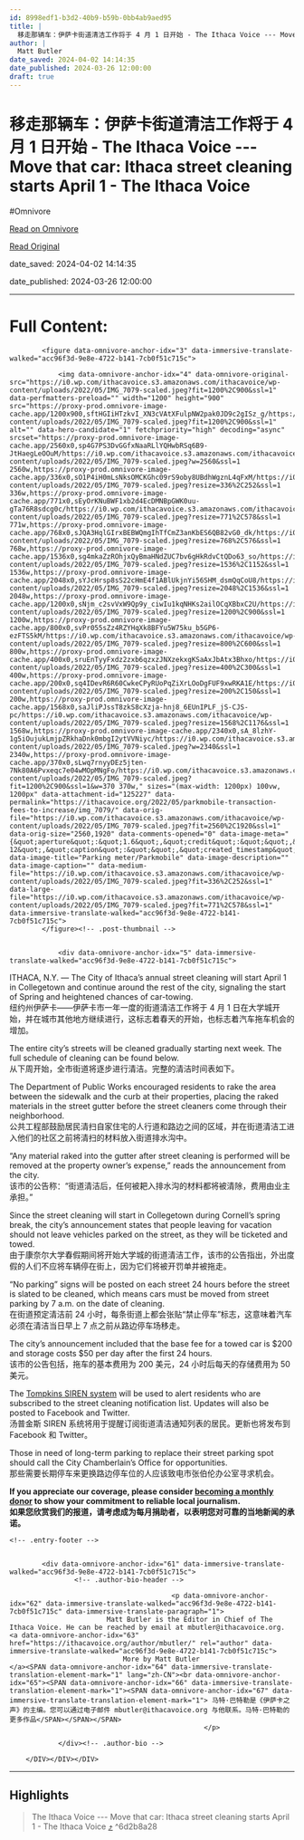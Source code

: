 ```yaml
---
id: 8998edf1-b3d2-40b9-b59b-0bb4ab9aed95
title: |
  移走那辆车：伊萨卡街道清洁工作将于 4 月 1 日开始 - The Ithaca Voice --- Move that car: Ithaca street cleaning starts April 1 - The Ithaca Voice
author: |
  Matt Butler
date_saved: 2024-04-02 14:14:35
date_published: 2024-03-26 12:00:00
draft: true
---
```


# 移走那辆车：伊萨卡街道清洁工作将于 4 月 1 日开始 - The Ithaca Voice --- Move that car: Ithaca street cleaning starts April 1 - The Ithaca Voice
#Omnivore

[Read on Omnivore](https://omnivore.app/me/4-1-the-ithaca-voice-move-that-car-ithaca-street-cleaning-starts-18ea00524a5)

[Read Original](https://ithacavoice.org/2024/03/move-that-car-ithaca-street-cleaning-starts-april-1/)

date_saved: 2024-04-02 14:14:35

date_published: 2024-03-26 12:00:00

--- 

# Full Content: 

<DIV id="readability-content"><DIV data-omnivore-anchor-idx="1" class="page" id="readability-page-1"><DIV data-omnivore-anchor-idx="2" data-immersive-translate-walked="acc96f3d-9e8e-4722-b141-7cb0f51c715c" id="main">

			
	

	
			<figure data-omnivore-anchor-idx="3" data-immersive-translate-walked="acc96f3d-9e8e-4722-b141-7cb0f51c715c">

				<img data-omnivore-anchor-idx="4" data-omnivore-original-src="https://i0.wp.com/ithacavoice.s3.amazonaws.com/ithacavoice/wp-content/uploads/2022/05/IMG_7079-scaled.jpeg?fit=1200%2C900&ssl=1" data-perfmatters-preload="" width="1200" height="900" src="https://proxy-prod.omnivore-image-cache.app/1200x900,sftHGIiHTzkvI_XN3cVAtXFulpNW2pak0JD9c2gISz_g/https://i0.wp.com/ithacavoice.s3.amazonaws.com/ithacavoice/wp-content/uploads/2022/05/IMG_7079-scaled.jpeg?fit=1200%2C900&ssl=1" alt="" data-hero-candidate="1" fetchpriority="high" decoding="async" srcset="https://proxy-prod.omnivore-image-cache.app/2560x0,sp4G7PS3DvGGfxNaaRLlYQHwbRSq6B9-JtHaegLeOOuM/https://i0.wp.com/ithacavoice.s3.amazonaws.com/ithacavoice/wp-content/uploads/2022/05/IMG_7079-scaled.jpeg?w=2560&ssl=1 2560w,https://proxy-prod.omnivore-image-cache.app/336x0,sO1P4iH0mLsNksOMCKGhc09rS9oby8UBdhWgznL4qFxM/https://i0.wp.com/ithacavoice.s3.amazonaws.com/ithacavoice/wp-content/uploads/2022/05/IMG_7079-scaled.jpeg?resize=336%2C252&ssl=1 336w,https://proxy-prod.omnivore-image-cache.app/771x0,sEyOrKNuBWF1xb2d4EcDMNBpGWK0uu-gTa76R8sdcg0c/https://i0.wp.com/ithacavoice.s3.amazonaws.com/ithacavoice/wp-content/uploads/2022/05/IMG_7079-scaled.jpeg?resize=771%2C578&ssl=1 771w,https://proxy-prod.omnivore-image-cache.app/768x0,sJQA3HqlGIrxBEBWQmgIhTfCmZ3anKbES6QB82vG0_dk/https://i0.wp.com/ithacavoice.s3.amazonaws.com/ithacavoice/wp-content/uploads/2022/05/IMG_7079-scaled.jpeg?resize=768%2C576&ssl=1 768w,https://proxy-prod.omnivore-image-cache.app/1536x0,sg4mkaZzROhjxQyBmaHNdZUC7bv6gHkRdvCtQDo63_so/https://i0.wp.com/ithacavoice.s3.amazonaws.com/ithacavoice/wp-content/uploads/2022/05/IMG_7079-scaled.jpeg?resize=1536%2C1152&ssl=1 1536w,https://proxy-prod.omnivore-image-cache.app/2048x0,sYJcHrsp8sS22cHmE4f1ABlUkjnYi56SHM_dsmQqCoU8/https://i0.wp.com/ithacavoice.s3.amazonaws.com/ithacavoice/wp-content/uploads/2022/05/IMG_7079-scaled.jpeg?resize=2048%2C1536&ssl=1 2048w,https://proxy-prod.omnivore-image-cache.app/1200x0,sNjm_c2svVxW9Qp9y_ciwIu1kqNHKs2ailOCqXBbxC2U/https://i0.wp.com/ithacavoice.s3.amazonaws.com/ithacavoice/wp-content/uploads/2022/05/IMG_7079-scaled.jpeg?resize=1200%2C900&ssl=1 1200w,https://proxy-prod.omnivore-image-cache.app/800x0,svPr055sZz4RZYHqXk8BFYu5W75ku_b5GP6-ezFTS5kM/https://i0.wp.com/ithacavoice.s3.amazonaws.com/ithacavoice/wp-content/uploads/2022/05/IMG_7079-scaled.jpeg?resize=800%2C600&ssl=1 800w,https://proxy-prod.omnivore-image-cache.app/400x0,sruEnTyyFxdz2zxb6qzxzJNXzekxgKSaAxJbAtx3Bhxo/https://i0.wp.com/ithacavoice.s3.amazonaws.com/ithacavoice/wp-content/uploads/2022/05/IMG_7079-scaled.jpeg?resize=400%2C300&ssl=1 400w,https://proxy-prod.omnivore-image-cache.app/200x0,sq4IDevR6R60CwkeCPyRUoPqZiXrLOoDgFUF9xwRKA1E/https://i0.wp.com/ithacavoice.s3.amazonaws.com/ithacavoice/wp-content/uploads/2022/05/IMG_7079-scaled.jpeg?resize=200%2C150&ssl=1 200w,https://proxy-prod.omnivore-image-cache.app/1568x0,saJliPJssT8zkS8cXzja-hnj8_6EUnIPLF_jS-CJS-pc/https://i0.wp.com/ithacavoice.s3.amazonaws.com/ithacavoice/wp-content/uploads/2022/05/IMG_7079-scaled.jpeg?resize=1568%2C1176&ssl=1 1568w,https://proxy-prod.omnivore-image-cache.app/2340x0,sA_8lzhY-1g5iOujukLmjpZRkhaDnk0mbgI2ytVVNiyc/https://i0.wp.com/ithacavoice.s3.amazonaws.com/ithacavoice/wp-content/uploads/2022/05/IMG_7079-scaled.jpeg?w=2340&ssl=1 2340w,https://proxy-prod.omnivore-image-cache.app/370x0,sLwq7rnyyDEz5jten-7Nk80A6Pvxeqc7e04wMOpMNgFo/https://i0.wp.com/ithacavoice.s3.amazonaws.com/ithacavoice/wp-content/uploads/2022/05/IMG_7079-scaled.jpeg?fit=1200%2C900&ssl=1&w=370 370w," sizes="(max-width: 1200px) 100vw, 1200px" data-attachment-id="125227" data-permalink="https://ithacavoice.org/2022/05/parkmobile-transaction-fees-to-increase/img_7079/" data-orig-file="https://i0.wp.com/ithacavoice.s3.amazonaws.com/ithacavoice/wp-content/uploads/2022/05/IMG_7079-scaled.jpeg?fit=2560%2C1920&ssl=1" data-orig-size="2560,1920" data-comments-opened="0" data-image-meta="{&quot;aperture&quot;:&quot;1.6&quot;,&quot;credit&quot;:&quot;&quot;,&quot;camera&quot;:&quot;iPhone 12&quot;,&quot;caption&quot;:&quot;&quot;,&quot;created_timestamp&quot;:&quot;1651592877&quot;,&quot;copyright&quot;:&quot;&quot;,&quot;focal_length&quot;:&quot;4.2&quot;,&quot;iso&quot;:&quot;32&quot;,&quot;shutter_speed&quot;:&quot;0.00054794520547945&quot;,&quot;title&quot;:&quot;&quot;,&quot;orientation&quot;:&quot;1&quot;}" data-image-title="Parking meter/Parkmobile" data-image-description="" data-image-caption="" data-medium-file="https://i0.wp.com/ithacavoice.s3.amazonaws.com/ithacavoice/wp-content/uploads/2022/05/IMG_7079-scaled.jpeg?fit=336%2C252&ssl=1" data-large-file="https://i0.wp.com/ithacavoice.s3.amazonaws.com/ithacavoice/wp-content/uploads/2022/05/IMG_7079-scaled.jpeg?fit=771%2C578&ssl=1" data-immersive-translate-walked="acc96f3d-9e8e-4722-b141-7cb0f51c715c">
			</figure><!-- .post-thumbnail -->

		
				<div data-omnivore-anchor-idx="5" data-immersive-translate-walked="acc96f3d-9e8e-4722-b141-7cb0f51c715c">

					

<article data-omnivore-anchor-idx="6" id="post-164530" data-immersive-translate-walked="acc96f3d-9e8e-4722-b141-7cb0f51c715c">
	<div data-omnivore-anchor-idx="7" data-immersive-translate-walked="acc96f3d-9e8e-4722-b141-7cb0f51c715c">

		
		
<p data-omnivore-anchor-idx="8" data-immersive-translate-walked="acc96f3d-9e8e-4722-b141-7cb0f51c715c" data-immersive-translate-paragraph="1">ITHACA, N.Y. — The City of Ithaca’s annual street cleaning will start April 1 in Collegetown and continue around the rest of the city, signaling the start of Spring and heightened chances of car-towing. <SPAN data-omnivore-anchor-idx="9" data-immersive-translate-translation-element-mark="1" lang="zh-CN"><br data-omnivore-anchor-idx="10"><SPAN data-omnivore-anchor-idx="11" data-immersive-translate-translation-element-mark="1"><SPAN data-omnivore-anchor-idx="12" data-immersive-translate-translation-element-mark="1">纽约州伊萨卡——伊萨卡市一年一度的街道清洁工作将于 4 月 1 日在大学城开始，并在城市其他地方继续进行，这标志着春天的开始，也标志着汽车拖车机会的增加。</SPAN></SPAN></SPAN></p>

<p data-omnivore-anchor-idx="13" data-immersive-translate-walked="acc96f3d-9e8e-4722-b141-7cb0f51c715c" data-immersive-translate-paragraph="1">The entire city’s streets will be cleaned gradually starting next week. The full schedule of cleaning can be found below. <SPAN data-omnivore-anchor-idx="14" data-immersive-translate-translation-element-mark="1" lang="zh-CN"><br data-omnivore-anchor-idx="15"><SPAN data-omnivore-anchor-idx="16" data-immersive-translate-translation-element-mark="1"><SPAN data-omnivore-anchor-idx="17" data-immersive-translate-translation-element-mark="1">从下周开始，全市街道将逐步进行清洁。完整的清洁时间表如下。</SPAN></SPAN></SPAN></p>


<p data-omnivore-anchor-idx="18" data-immersive-translate-walked="acc96f3d-9e8e-4722-b141-7cb0f51c715c" data-immersive-translate-paragraph="1">The Department of Public Works encouraged residents to rake the area between the sidewalk and the curb at their properties, placing the raked materials in the street gutter before the street cleaners come through their neighborhood. <SPAN data-omnivore-anchor-idx="19" data-immersive-translate-translation-element-mark="1" lang="zh-CN"><br data-omnivore-anchor-idx="20"><SPAN data-omnivore-anchor-idx="21" data-immersive-translate-translation-element-mark="1"><SPAN data-omnivore-anchor-idx="22" data-immersive-translate-translation-element-mark="1">公共工程部鼓励居民清扫自家住宅的人行道和路边之间的区域，并在街道清洁工进入他们的社区之前将清扫的材料放入街道排水沟中。</SPAN></SPAN></SPAN></p>


<p data-omnivore-anchor-idx="23" data-immersive-translate-walked="acc96f3d-9e8e-4722-b141-7cb0f51c715c" data-immersive-translate-paragraph="1">“Any material raked into the gutter after street cleaning is performed will be removed at the property owner’s expense,” reads the announcement from the city. <SPAN data-omnivore-anchor-idx="24" data-immersive-translate-translation-element-mark="1" lang="zh-CN"><br data-omnivore-anchor-idx="25"><SPAN data-omnivore-anchor-idx="26" data-immersive-translate-translation-element-mark="1"><SPAN data-omnivore-anchor-idx="27" data-immersive-translate-translation-element-mark="1">该市的公告称：“街道清洁后，任何被耙入排水沟的材料都将被清除，费用由业主承担。”</SPAN></SPAN></SPAN></p>

<p data-omnivore-anchor-idx="28" data-immersive-translate-walked="acc96f3d-9e8e-4722-b141-7cb0f51c715c" data-immersive-translate-paragraph="1">Since the street cleaning will start in Collegetown during Cornell’s spring break, the city’s announcement states that people leaving for vacation should not leave vehicles parked on the street, as they will be ticketed and towed. <SPAN data-omnivore-anchor-idx="29" data-immersive-translate-translation-element-mark="1" lang="zh-CN"><br data-omnivore-anchor-idx="30"><SPAN data-omnivore-anchor-idx="31" data-immersive-translate-translation-element-mark="1"><SPAN data-omnivore-anchor-idx="32" data-immersive-translate-translation-element-mark="1">由于康奈尔大学春假期间将开始大学城的街道清洁工作，该市的公告指出，外出度假的人们不应将车辆停在街上，因为它们将被开罚单并被拖走。</SPAN></SPAN></SPAN></p>

<p data-omnivore-anchor-idx="33" data-immersive-translate-walked="acc96f3d-9e8e-4722-b141-7cb0f51c715c" data-immersive-translate-paragraph="1">“No parking” signs will be posted on each street 24 hours before the street is slated to be cleaned, which means cars must be moved from street parking by 7 a.m. on the date of cleaning. <SPAN data-omnivore-anchor-idx="34" data-immersive-translate-translation-element-mark="1" lang="zh-CN"><br data-omnivore-anchor-idx="35"><SPAN data-omnivore-anchor-idx="36" data-immersive-translate-translation-element-mark="1"><SPAN data-omnivore-anchor-idx="37" data-immersive-translate-translation-element-mark="1">在街道预定清洁前 24 小时，每条街道上都会张贴“禁止停车”标志，这意味着汽车必须在清洁当日早上 7 点之前从路边停车场移走。</SPAN></SPAN></SPAN></p>

<p data-omnivore-anchor-idx="38" data-immersive-translate-walked="acc96f3d-9e8e-4722-b141-7cb0f51c715c" data-immersive-translate-paragraph="1">The city’s announcement included that the base fee for a towed car is $200 and storage costs $50 per day after the first 24 hours. <SPAN data-omnivore-anchor-idx="39" data-immersive-translate-translation-element-mark="1" lang="zh-CN"><br data-omnivore-anchor-idx="40"><SPAN data-omnivore-anchor-idx="41" data-immersive-translate-translation-element-mark="1"><SPAN data-omnivore-anchor-idx="42" data-immersive-translate-translation-element-mark="1">该市的公告包括，拖车的基本费用为 200 美元，24 小时后每天的存储费用为 50 美元。</SPAN></SPAN></SPAN></p>


<p data-omnivore-anchor-idx="43" data-immersive-translate-walked="acc96f3d-9e8e-4722-b141-7cb0f51c715c" data-immersive-translate-paragraph="1">The <a data-omnivore-anchor-idx="44" href="https://www.cityofithaca.org/617/Emergency-Notifications" data-immersive-translate-walked="acc96f3d-9e8e-4722-b141-7cb0f51c715c">Tompkins SIREN system</a> will be used to alert residents who are subscribed to the street cleaning notification list. Updates will also be posted to Facebook and Twitter. <SPAN data-omnivore-anchor-idx="45" data-immersive-translate-translation-element-mark="1" lang="zh-CN"><br data-omnivore-anchor-idx="46"><SPAN data-omnivore-anchor-idx="47" data-immersive-translate-translation-element-mark="1"><SPAN data-omnivore-anchor-idx="48" data-immersive-translate-translation-element-mark="1">汤普金斯 SIREN 系统将用于提醒订阅街道清洁通知列表的居民。更新也将发布到 Facebook 和 Twitter。</SPAN></SPAN></SPAN></p>

<p data-omnivore-anchor-idx="49" data-immersive-translate-walked="acc96f3d-9e8e-4722-b141-7cb0f51c715c" data-immersive-translate-paragraph="1">Those in need of long-term parking to replace their street parking spot should call the City Chamberlain’s Office for opportunities. <SPAN data-omnivore-anchor-idx="50" data-immersive-translate-translation-element-mark="1" lang="zh-CN"><br data-omnivore-anchor-idx="51"><SPAN data-omnivore-anchor-idx="52" data-immersive-translate-translation-element-mark="1"><SPAN data-omnivore-anchor-idx="53" data-immersive-translate-translation-element-mark="1">那些需要长期停车来更换路边停车位的人应该致电市张伯伦办公室寻求机会。</SPAN></SPAN></SPAN></p>



<p data-omnivore-anchor-idx="54" data-immersive-translate-walked="acc96f3d-9e8e-4722-b141-7cb0f51c715c"><strong data-omnivore-anchor-idx="55" data-immersive-translate-walked="acc96f3d-9e8e-4722-b141-7cb0f51c715c" data-immersive-translate-paragraph="1">If you appreciate our coverage, please consider&nbsp;<a data-omnivore-anchor-idx="56" href="https://ithacavoice.org/support-us/" target="_blank" rel="noreferrer noopener" data-immersive-translate-walked="acc96f3d-9e8e-4722-b141-7cb0f51c715c">becoming a monthly donor</a>&nbsp;to show your commitment to reliable local journalism.<SPAN data-omnivore-anchor-idx="57" data-immersive-translate-translation-element-mark="1" lang="zh-CN"><br data-omnivore-anchor-idx="58"><SPAN data-omnivore-anchor-idx="59" data-immersive-translate-translation-element-mark="1"><SPAN data-omnivore-anchor-idx="60" data-immersive-translate-translation-element-mark="1">如果您欣赏我们的报道，请考虑成为每月捐助者，以表明您对可靠的当地新闻的承诺。</SPAN></SPAN></SPAN></strong></p>
	</div><!-- .entry-content -->

	<!-- .entry-footer -->

	
			<div data-omnivore-anchor-idx="61" data-immersive-translate-walked="acc96f3d-9e8e-4722-b141-7cb0f51c715c">
					<!-- .author-bio-header -->

											<p data-omnivore-anchor-idx="62" data-immersive-translate-walked="acc96f3d-9e8e-4722-b141-7cb0f51c715c" data-immersive-translate-paragraph="1">
							Matt Butler is the Editor in Chief of The Ithaca Voice. He can be reached by email at mbutler@ithacavoice.org.															<a data-omnivore-anchor-idx="63" href="https://ithacavoice.org/author/mbutler/" rel="author" data-immersive-translate-walked="acc96f3d-9e8e-4722-b141-7cb0f51c715c">
								More by Matt Butler								</a><SPAN data-omnivore-anchor-idx="64" data-immersive-translate-translation-element-mark="1" lang="zh-CN"><br data-omnivore-anchor-idx="65"><SPAN data-omnivore-anchor-idx="66" data-immersive-translate-translation-element-mark="1"><SPAN data-omnivore-anchor-idx="67" data-immersive-translate-translation-element-mark="1"> 马特·巴特勒是《伊萨卡之声》的主编。您可以通过电子邮件 mbutler@ithacavoice.org 与他联系。马特·巴特勒的更多作品</SPAN></SPAN></SPAN>
													</p>
					
				</div><!-- .author-bio -->
			
</article><!-- #post-${ID} -->
				</div><!-- .main-content -->

			
<!-- #secondary -->

		</DIV></DIV></DIV>

---

## Highlights

> The Ithaca Voice --- Move that car: Ithaca street cleaning starts April 1 - The Ithaca Voice [⤴️](https://omnivore.app/me/4-1-the-ithaca-voice-move-that-car-ithaca-street-cleaning-starts-18ea00524a5#6d2b8a28-2908-4a5d-9913-0fc6b9970066)  ^6d2b8a28

